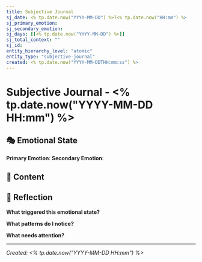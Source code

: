 ```yaml
---
title: Subjective Journal
sj_date: <% tp.date.now("YYYY-MM-DD") %>T<% tp.date.now("HH:mm") %>
sj_primary_emotion: 
sj_secondary_emotion: 
sj_days: [[<% tp.date.now("YYYY-MM-DD") %>]]
sj_total_context: ""
sj_id: 
entity_hierarchy_level: "atomic"
entity_type: "subjective-journal"
created: <% tp.date.now("YYYY-MM-DDTHH:mm:ss") %>
---
```



# Subjective Journal - <% tp.date.now("YYYY-MM-DD HH:mm") %>

## 🎭 Emotional State

**Primary Emotion**: 
**Secondary Emotion**: 

## 💭 Content

## 🧠 Reflection

**What triggered this emotional state?**

**What patterns do I notice?**

**What needs attention?**

---

*Created: <% tp.date.now("YYYY-MM-DD HH:mm") %>*
